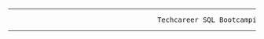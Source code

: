 <hr>
<pre>                                    Techcareer SQL Bootcampi                 
</pre>
<hr>

